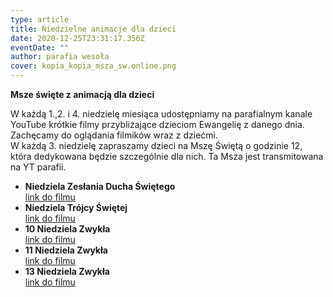 ```yaml
---
type: article
title: Niedzielne animacje dla dzieci
date: 2020-12-25T23:31:17.356Z
eventDate: ""
author: parafia wesoła
cover: kopia_kopia_msza_sw.online.png
---
```

<!--StartFragment-->

**Msze święte z animacją dla dzieci**

W każdą 1.,2. i 4. niedzielę miesiąca udostępniamy na parafialnym kanale YouTube krótkie filmy przybliżające dzieciom Ewangelię z danego dnia. Zachęcamy do oglądania filmików wraz z dziećmi. \
W każdą 3. niedzielę zapraszamy dzieci na Mszę Świętą o godzinie 12, która dedykowana będzie szczególnie dla nich. Ta Msza jest transmitowana na YT parafii.

* **Niedziela Zesłania Ducha Świętego**\
  [link do filmu](https://youtu.be/l-s4ZR675NU)
* **Niedziela Trójcy Świętej**\
  [link do filmu](https://youtu.be/Wgyoo9MG2wM)
* **10 Niedziela Zwykła**\
  [link do filmu](https://youtu.be/xpoCyNzQ0gU)
* **11 Niedziela Zwykła**\
  [link do filmu](https://youtu.be/FyIsjC2mJwE)
* **13 Niedziela Zwykła**\
  [link do filmu](https://youtu.be/WR0v8vaF6IM)

<!--EndFragment-->
